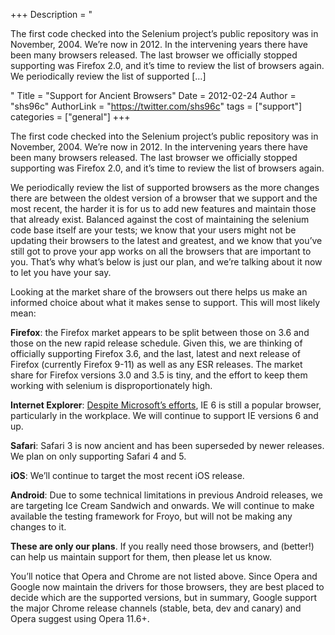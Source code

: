 +++
Description = "<p>The first code checked into the Selenium project’s public repository was in November, 2004. We’re now in 2012. In the intervening years there have been many browsers released. The last browser we officially stopped supporting was Firefox 2.0, and it’s time to review the list of browsers again. We periodically review the list of supported […]</p>"
Title = "Support for Ancient Browsers"
Date = 2012-02-24
Author = "shs96c"
AuthorLink = "https://twitter.com/shs96c"
tags = ["support"]
categories = ["general"]
+++

<p>The first code checked into the Selenium project&#8217;s public repository was in November, 2004. We&#8217;re now in 2012. In the intervening years there have been many browsers released. The last browser we officially stopped supporting was Firefox 2.0, and it&#8217;s time to review the list of browsers again.</p>
<p>We periodically review the list of supported browsers as the more changes there are between the oldest version of a browser that we support and the most recent, the harder it is for us to add new features and maintain those that already exist. Balanced against the cost of maintaining the selenium code base itself are your tests; we know that your users might not be updating their browsers to the latest and greatest, and we know that you&#8217;ve still got to prove your app works on all the browsers that are important to you. That&#8217;s why what&#8217;s below is just our plan, and we&#8217;re talking about it now to let you have your say.</p>
<p>Looking at the market share of the browsers out there helps us make an informed choice about what it makes sense to support. This will most likely mean:</p>
<p><strong>Firefox</strong>: the Firefox market appears to be split between those on 3.6 and those on the new rapid release schedule. Given this, we are thinking of officially supporting Firefox 3.6, and the last, latest and next release of Firefox (currently Firefox 9-11) as well as any ESR releases. The market share for Firefox versions 3.0 and 3.5 is tiny, and the effort to keep them working with selenium is disproportionately high.</p>
<p><strong>Internet Explorer</strong>: <a href="http://www.ie6countdown.com/">Despite Microsoft&#8217;s efforts</a>, IE 6 is still a popular browser, particularly in the workplace. We will continue to support IE versions 6 and up.</p>
<p><strong>Safari</strong>: Safari 3 is now ancient and has been superseded by newer releases. We plan on only supporting Safari 4 and 5.</p>
<p><strong>iOS</strong>: We&#8217;ll continue to target the most recent iOS release.</p>
<p><strong>Android</strong>: Due to some technical limitations in previous Android releases, we are targeting Ice Cream Sandwich and onwards. We will continue to make available the testing framework for Froyo, but will not be making any changes to it.</p>
<p><strong>These are only our plans</strong>. If you really need those browsers, and (better!) can help us maintain support for them, then please let us know.</p>
<p>You&#8217;ll notice that Opera and Chrome are not listed above. Since Opera and Google now maintain the drivers for those browsers, they are best placed to decide which are the supported versions, but in summary, Google support the major Chrome release channels (stable, beta, dev and canary) and Opera suggest using Opera 11.6+.</p>

